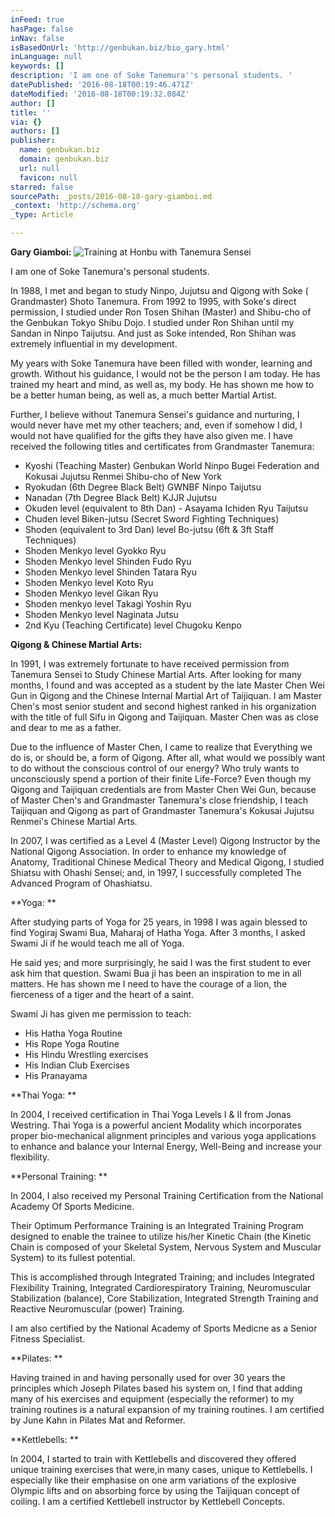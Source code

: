 ```yaml
---
inFeed: true
hasPage: false
inNav: false
isBasedOnUrl: 'http://genbukan.biz/bio_gary.html'
inLanguage: null
keywords: []
description: 'I am one of Soke Tanemura''s personal students. '
datePublished: '2016-08-18T00:19:46.471Z'
dateModified: '2016-08-18T00:19:32.084Z'
author: []
title: ''
via: {}
authors: []
publisher:
  name: genbukan.biz
  domain: genbukan.biz
  url: null
  favicon: null
starred: false
sourcePath: _posts/2016-08-18-gary-giamboi.md
_context: 'http://schema.org'
_type: Article

---
```

**Gary Giamboi:**
![Training at Honbu with Tanemura Sensei](https://s3-us-west-2.amazonaws.com/the-grid-img/p/e3d76108c9f7a7b3a404db27980bcea2deb110f4.jpg)

I am one of Soke Tanemura's personal students. 

In 1988, I met and began to study Ninpo, Jujutsu and Qigong with Soke ( Grandmaster) Shoto Tanemura. From 1992 to 1995, with Soke's direct permission, I studied under Ron Tosen Shihan (Master) and Shibu-cho of the Genbukan Tokyo Shibu Dojo. I studied under Ron Shihan until my Sandan in Ninpo Taijutsu. And just as Soke intended, Ron Shihan was extremely influential in my development. 

My years with Soke Tanemura have been filled with wonder, learning and growth. Without his guidance, I would not be the person I am today. He has trained my heart and mind, as well as, my body. He has shown me how to be a better human being, as well as, a much better Martial Artist. 

Further, I believe without Tanemura Sensei's guidance and nurturing, I would never have met my other teachers; and, even if somehow I did, I would not have qualified for the gifts they have also given me. I have received the following titles and certificates from Grandmaster Tanemura: 

* Kyoshi (Teaching Master) Genbukan World Ninpo Bugei Federation and Kokusai Jujutsu Renmei Shibu-cho of New York 
* Ryokudan (6th Degree Black Belt) GWNBF Ninpo Taijutsu 
* Nanadan (7th Degree Black Belt) KJJR Jujutsu
* Okuden level (equivalent to 8th Dan) - Asayama Ichiden Ryu Taijutsu
* Chuden level Biken-jutsu (Secret Sword Fighting Techniques) 
* Shoden (equivalent to 3rd Dan) level Bo-jutsu (6ft & 3ft Staff Techniques) 
* Shoden Menkyo level Gyokko Ryu 
* Shoden Menkyo level Shinden Fudo Ryu 
* Shoden Menkyo level Shinden Tatara Ryu 
* Shoden Menkyo level Koto Ryu
* Shoden Menkyo level Gikan Ryu
* Shoden menkyo level Takagi Yoshin Ryu
* Shoden Menkyo level Naginata Jutsu
* 2nd Kyu (Teaching Certificate) level Chugoku Kenpo

**Qigong & Chinese Martial Arts:**

In 1991, I was extremely fortunate to have received permission from Tanemura Sensei to Study Chinese Martial Arts. After looking for many months, I found and was accepted as a student by the late Master Chen Wei Gun in Qigong and the Chinese Internal Martial Art of Taijiquan. I am Master Chen's most senior student and second highest ranked in his organization with the title of full Sifu in Qigong and Taijiquan. Master Chen was as close and dear to me as a father. 

Due to the influence of Master Chen, I came to realize that Everything we do is, or should be, a form of Qigong. After all, what would we possibly want to do without the conscious control of our energy? Who truly wants to unconsciously spend a portion of their finite Life-Force? Even though my Qigong and Taijiquan credentials are from Master Chen Wei Gun, because of Master Chen's and Grandmaster Tanemura's close friendship, I teach Taijiquan and Qigong as part of Grandmaster Tanemura's Kokusai Jujutsu Renmei's Chinese Martial Arts. 

In 2007, I was certified as a Level 4 (Master Level) Qigong Instructor by the National Qigong Association. In order to enhance my knowledge of Anatomy, Traditional Chinese Medical Theory and Medical Qigong, I studied Shiatsu with Ohashi Sensei; and, in 1997, I successfully completed The Advanced Program of Ohashiatsu. 

**Yoga: **

After studying parts of Yoga for 25 years, in 1998 I was again blessed to find Yogiraj Swami Bua, Maharaj of Hatha Yoga. After 3 months, I asked Swami Ji if he would teach me all of Yoga. 

He said yes; and more surprisingly, he said I was the first student to ever ask him that question. Swami Bua ji has been an inspiration to me in all matters. He has shown me I need to have the courage of a lion, the fierceness of a tiger and the heart of a saint. 

Swami Ji has given me permission to teach: 

* His Hatha Yoga Routine
* His Rope Yoga Routine
* His Hindu Wrestling exercises
* His Indian Club Exercises
* His Pranayama

**Thai Yoga: **

In 2004, I received certification in Thai Yoga Levels I & II from Jonas Westring. Thai Yoga is a powerful ancient Modality which incorporates proper bio-mechanical alignment principles and various yoga applications to enhance and balance your Internal Energy, Well-Being and increase your flexibility. 

**Personal Training: **

In 2004, I also received my Personal Training Certification from the National Academy Of Sports Medicine. 

Their Optimum Performance Training is an Integrated Training Program designed to enable the trainee to utilize his/her Kinetic Chain (the Kinetic Chain is composed of your Skeletal System, Nervous System and Muscular System) to its fullest potential. 

This is accomplished through Integrated Training; and includes Integrated Flexibility Training, Integrated Cardiorespiratory Training, Neuromuscular Stabilization (balance), Core Stabilization, Integrated Strength Training and Reactive Neuromuscular (power) Training. 

I am also certified by the National Academy of Sports Medicne as a Senior Fitness Specialist. 

**Pilates: **

Having trained in and having personally used for over 30 years the principles which Joseph Pilates based his system on, I find that adding many of his exercises and equipment (especially the reformer) to my training routines is a natural expansion of my training routines. I am certified by June Kahn in Pilates Mat and Reformer. 

**Kettlebells: **

In 2004, I started to train with Kettlebells and discovered they offered unique training exercises that were,in many cases, unique to Kettlebells. I especially like their emphasise on one arm variations of the explosive Olympic lifts and on absorbing force by using the Taijiquan concept of coiling. I am a certified Kettlebell instructor by Kettlebell Concepts.